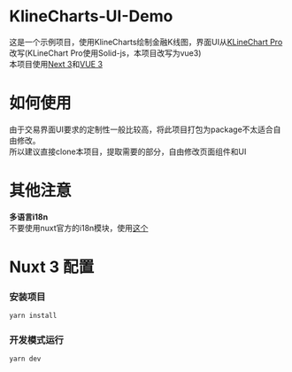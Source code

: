 # KlineCharts-UI-Demo
这是一个示例项目，使用KlineCharts绘制金融K线图，界面UI从[KLineChart Pro](https://pro.klinecharts.com/getting-started.html)改写(KLineChart Pro使用Solid-js，本项目改写为vue3)  
本项目使用[Next 3](https://nuxt.com/docs/getting-started/introduction)和[VUE 3](https://vuejs.org/guide/introduction.html)

# 如何使用
由于交易界面UI要求的定制性一般比较高，将此项目打包为package不太适合自由修改。  
所以建议直接clone本项目，提取需要的部分，自由修改页面组件和UI  

# 其他注意
 **多语言i18n**  
不要使用nuxt官方的i18n模块，使用[这个](https://vue-i18n.intlify.dev/guide/integrations/nuxt3.html)  

# Nuxt 3 配置

### 安装项目
```bash
yarn install
```
### 开发模式运行
```bash
yarn dev
```
